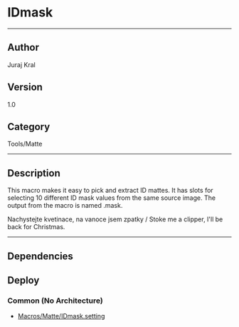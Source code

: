 # IDmask
___

## Author
Juraj Kral

## Version
1.0

## Category
Tools/Matte

___

## Description
<p>This macro makes it easy to pick and extract ID mattes. It has slots for selecting 10 different ID mask values from the same source image. The output from the macro is named .mask.</p>

<p>Nachystejte kvetinace, na vanoce jsem zpatky / Stoke me a clipper, I'll be back for Christmas.</p>

___

## Dependencies

## Deploy

### Common (No Architecture)

<ul>
<li><a href="https://gitlab.com/WeSuckLess/Reactor/-/blob/master/Atoms/com.JurajKral.IDmask/Macros/Matte/IDmask.setting?ref_type=heads">Macros/Matte/IDmask.setting</a></li>
</ul>
